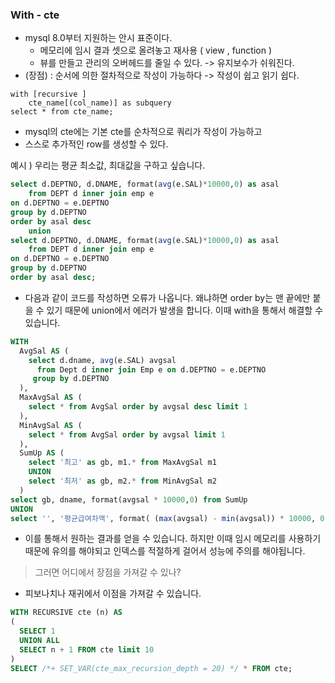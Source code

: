 ### With - cte
- mysql 8.0부터 지원하는 안시 표준이다.
    - 메모리에 임시 결과 셋으로 올려놓고 재사용 ( view , function )
    - 뷰를 만들고 관리의 오버헤드를 줄일 수 있다. -> 유지보수가 쉬워진다.
- (장점) : 순서에 의한 절차적으로 작성이 가능하다 -> 작성이 쉽고 읽기 쉽다.

```
with [recursive ] 
	cte_name[(col_name)] as subquery
select * from cte_name;
```
- mysql의 cte에는 기본 cte를 순차적으로 쿼리가 작성이 가능하고
- 스스로 추가적인 row를 생성할 수 있다.

예시 )
우리는 평균 최소값, 최대값을 구하고 싶습니다.
```sql
select d.DEPTNO, d.DNAME, format(avg(e.SAL)*10000,0) as asal
    from DEPT d inner join emp e
on d.DEPTNO = e.DEPTNO
group by d.DEPTNO
order by asal desc
    union
select d.DEPTNO, d.DNAME, format(avg(e.SAL)*10000,0) as asal
    from DEPT d inner join emp e
on d.DEPTNO = e.DEPTNO
group by d.DEPTNO
order by asal desc;
```
- 다음과 같이 코드를 작성하면 오류가 나옵니다. 왜냐하면 order by는 맨 끝에만 붙을 수 있기 때문에 union에서 에러가 발생을 합니다. 이때 with을 통해서 해결할 수 있습니다.

```sql
WITH
  AvgSal AS (
    select d.dname, avg(e.SAL) avgsal
      from Dept d inner join Emp e on d.DEPTNO = e.DEPTNO
     group by d.DEPTNO
  ),
  MaxAvgSal AS (
    select * from AvgSal order by avgsal desc limit 1
  ),
  MinAvgSal AS (
    select * from AvgSal order by avgsal limit 1
  ),
  SumUp AS (
    select '최고' as gb, m1.* from MaxAvgSal m1
    UNION
    select '최저' as gb, m2.* from MinAvgSal m2
  )
select gb, dname, format(avgsal * 10000,0) from SumUp
UNION
select '', '평균급여차액', format( (max(avgsal) - min(avgsal)) * 10000, 0) from SumUp;
```
- 이를 통해서 원하는 결과를 얻을 수 있습니다. 하지만 이때 임시 메모리를 사용하기 때문에 유의를 해야되고 인덱스를 적절하게 걸어서 성능에 주의를 해야됩니다.


> 그러면 어디에서 장점을 가져갈 수 있나?
- 피보나치나 재귀에서 이점을 가져갈 수 있습니다.

```sql
WITH RECURSIVE cte (n) AS
(
  SELECT 1
  UNION ALL
  SELECT n + 1 FROM cte limit 10
)
SELECT /*+ SET_VAR(cte_max_recursion_depth = 20) */ * FROM cte;

```